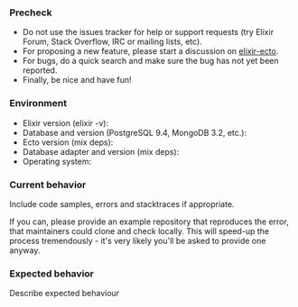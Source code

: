 ### Precheck

* Do not use the issues tracker for help or support requests (try Elixir Forum, Stack Overflow, IRC or mailing lists, etc).
* For proposing a new feature, please start a discussion on [elixir-ecto](https://groups.google.com/forum/#!forum/elixir-ecto).
* For bugs, do a quick search and make sure the bug has not yet been reported.
* Finally, be nice and have fun!

### Environment

* Elixir version (elixir -v):
* Database and version (PostgreSQL 9.4, MongoDB 3.2, etc.):
* Ecto version (mix deps):
* Database adapter and version (mix deps):
* Operating system:

### Current behavior

Include code samples, errors and stacktraces if appropriate.

If you can, please provide an example repository that reproduces the error, that maintainers could clone and check locally. This will speed-up the process tremendously - it's very likely you'll be asked to provide one anyway.

### Expected behavior

Describe expected behaviour
